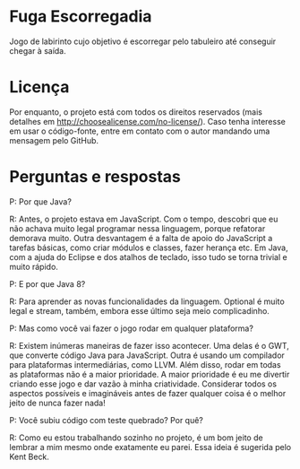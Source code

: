 # Fuga Escorregadia
Jogo de labirinto cujo objetivo é escorregar pelo tabuleiro até conseguir chegar à saída.

Licença
=======
Por enquanto, o projeto está com todos os direitos reservados (mais 
detalhes em http://choosealicense.com/no-license/). Caso tenha interesse em usar
o código-fonte, entre em contato com o autor mandando uma mensagem pelo GitHub.

Perguntas e respostas
=====================
P: Por que Java?

R: Antes, o projeto estava em JavaScript. Com o tempo, descobri que eu não achava muito legal
programar nessa linguagem, porque refatorar demorava muito. Outra desvantagem é a falta de apoio
do JavaScript a tarefas básicas, como criar módulos e classes, fazer herança etc. Em Java, com
a ajuda do Eclipse e dos atalhos de teclado, isso tudo se torna trivial e muito rápido.

P: E por que Java 8?

R: Para aprender as novas funcionalidades da linguagem. Optional é muito legal e stream, também, embora esse último seja meio complicadinho.

P: Mas como você vai fazer o jogo rodar em qualquer plataforma?

R: Existem inúmeras maneiras de fazer isso acontecer. Uma delas é o GWT, que converte código Java para JavaScript.
Outra é usando um compilador para plataformas intermediárias, como LLVM. Além disso, rodar em todas as plataformas não é a maior prioridade. A maior prioridade é eu me divertir criando esse jogo e dar vazão à minha criatividade. Considerar todos os aspectos possíveis e imagináveis antes de fazer qualquer coisa é o melhor jeito de nunca fazer nada!

P: Você subiu código com teste quebrado? Por quê?

R: Como eu estou trabalhando sozinho no projeto, é um bom jeito de lembrar a mim mesmo
onde exatamente eu parei. Essa ideia é sugerida pelo Kent Beck.
